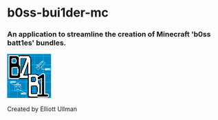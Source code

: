 # b0ss-bui1der-mc

### An application to streamline the creation of Minecraft 'b0ss batt1es' bundles.
![bbmc-logo](https://github.com/itseullman/b0ss-bui1der-mc/blob/d0915fa5d0467d9bdb83d60d149247273b818350/b0ss-bui1der-mc/src/assets/icons/b0b1_bund1es_62_icon.png)

Created by Elliott Ullman
